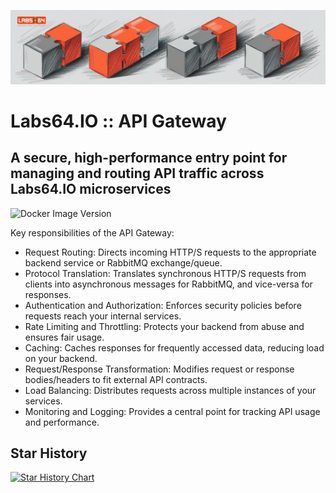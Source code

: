 <p align="center"><img src="https://raw.githubusercontent.com/Labs64/.github/refs/heads/master/assets/labs64-io-ecosystem.png"></p>

# Labs64.IO :: API Gateway
## A secure, high-performance entry point for managing and routing API traffic across Labs64.IO microservices

![Docker Image Version](https://img.shields.io/docker/v/labs64/api-gateway?logo=docker&logoColor=%23E14817&color=%23E14817)

Key responsibilities of the API Gateway:

- Request Routing: Directs incoming HTTP/S requests to the appropriate backend service or RabbitMQ exchange/queue.
- Protocol Translation: Translates synchronous HTTP/S requests from clients into asynchronous messages for RabbitMQ, and vice-versa for responses.
- Authentication and Authorization: Enforces security policies before requests reach your internal services.
- Rate Limiting and Throttling: Protects your backend from abuse and ensures fair usage.
- Caching: Caches responses for frequently accessed data, reducing load on your backend.
- Request/Response Transformation: Modifies request or response bodies/headers to fit external API contracts.
- Load Balancing: Distributes requests across multiple instances of your services.
- Monitoring and Logging: Provides a central point for tracking API usage and performance.

## Star History

[![Star History Chart](https://api.star-history.com/svg?repos=Labs64/labs64.io-api-gateway&type=Date)](https://www.star-history.com/#Labs64/labs64.io-api-gateway&Date)
